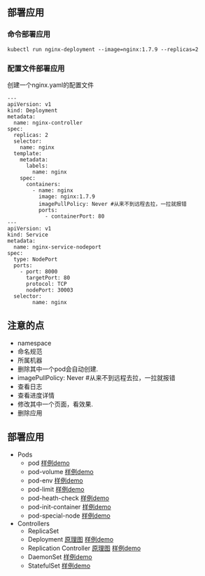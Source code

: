 ## 部署应用
### 命令部署应用
```shell
kubectl run nginx-deployment --image=nginx:1.7.9 --replicas=2
```
### 配置文件部署应用
创建一个nginx.yaml的配置文件
```shell
---
apiVersion: v1
kind: Deployment
metadata:
  name: nginx-controller
spec:
  replicas: 2
  selector:
    name: nginx
  template:
    metadata:
      labels:
        name: nginx
    spec:
      containers:
        - name: nginx
          image: nginx:1.7.9
          imagePullPolicy: Never #从来不到远程去拉，一拉就报错
          ports:
            - containerPort: 80
---
apiVersion: v1
kind: Service
metadata:
  name: nginx-service-nodeport
spec:
  type: NodePort
  ports:
    - port: 8000
      targetPort: 80
      protocol: TCP
      nodePort: 30003
  selector:
        name: nginx       
```


## 注意的点
- namespace
- 命名规范
- 所属机器
- 删除其中一个pod会自动创建.
- imagePullPolicy: Never #从来不到远程去拉，一拉就报错
- 查看日志
- 查看进度详情
- 修改其中一个页面，看效果.
- 删除应用


## 部署应用
- Pods 
    - pod [样例demo](https://github.com/zw23534572/alpine-addons/blob/master/test/pod.yaml)
    - pod-volume [样例demo](https://github.com/zw23534572/alpine-addons/blob/master/test/pod-volume.yaml)
    - pod-env [样例demo](https://github.com/zw23534572/alpine-addons/blob/master/test/pod-env.yaml)
    - pod-limit [样例demo](https://github.com/zw23534572/alpine-addons/blob/master/test/pod-limit.yaml)
    - pod-heath-check [样例demo](https://github.com/zw23534572/alpine-addons/blob/master/test/pod-heath-check.yaml)
    - pod-init-container [样例demo](https://github.com/zw23534572/alpine-addons/blob/master/test/pod-init-container.yaml)
    - pod-special-node [样例demo](https://github.com/zw23534572/alpine-addons/blob/master/test/pod-special-node.yaml)
- Controllers
    - ReplicaSet
    - Deployment [原理图](https://images2017.cnblogs.com/blog/775365/201801/775365-20180121075413303-729481551.png)  [样例demo](https://github.com/zw23534572/alpine-addons/blob/master/test/deploy.yaml)
    - Replication Controller [原理图](http://dockone.io/uploads/article/20151230/5e2bad1a25e33e2d155da81da1d3a54b.gif) [样例demo](https://github.com/zw23534572/alpine-addons/blob/master/test/rc.yaml)
    - DaemonSet [样例demo](https://github.com/zw23534572/alpine-addons/blob/master/test/daemonset.yaml)
    - StatefulSet [样例demo](https://github.com/zw23534572/alpine-addons/blob/master/test/daemonset.yaml)